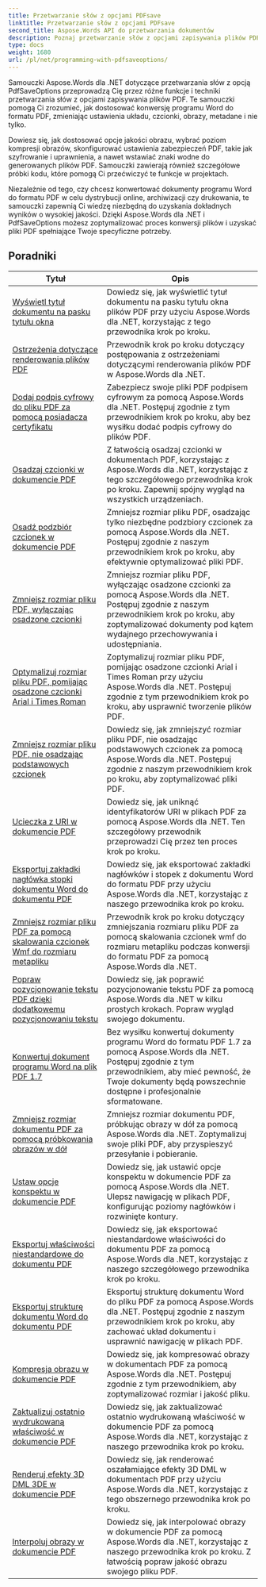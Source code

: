 ```yaml
---
title: Przetwarzanie słów z opcjami PDFsave
linktitle: Przetwarzanie słów z opcjami PDFsave
second_title: Aspose.Words API do przetwarzania dokumentów
description: Poznaj przetwarzanie słów z opcjami zapisywania plików PDF w Aspose.Words dla .NET. Dowiedz się, jak generować dokumenty programu Word do formatu PDF przy użyciu zaawansowanych funkcji, korzystając ze szczegółowych samouczków i przykładowego kodu.
type: docs
weight: 1680
url: /pl/net/programming-with-pdfsaveoptions/
---
```

Samouczki Aspose.Words dla .NET dotyczące przetwarzania słów z opcją PdfSaveOptions przeprowadzą Cię przez różne funkcje i techniki przetwarzania słów z opcjami zapisywania plików PDF. Te samouczki pomogą Ci zrozumieć, jak dostosować konwersję programu Word do formatu PDF, zmieniając ustawienia układu, czcionki, obrazy, metadane i nie tylko.

Dowiesz się, jak dostosować opcje jakości obrazu, wybrać poziom kompresji obrazów, skonfigurować ustawienia zabezpieczeń PDF, takie jak szyfrowanie i uprawnienia, a nawet wstawiać znaki wodne do generowanych plików PDF. Samouczki zawierają również szczegółowe próbki kodu, które pomogą Ci przećwiczyć te funkcje w projektach.

Niezależnie od tego, czy chcesz konwertować dokumenty programu Word do formatu PDF w celu dystrybucji online, archiwizacji czy drukowania, te samouczki zapewnią Ci wiedzę niezbędną do uzyskania dokładnych wyników o wysokiej jakości. Dzięki Aspose.Words dla .NET i PdfSaveOptions możesz zoptymalizować proces konwersji plików i uzyskać pliki PDF spełniające Twoje specyficzne potrzeby.

 ## Poradniki
| Tytuł | Opis |
| --- | --- |
| [Wyświetl tytuł dokumentu na pasku tytułu okna](./display-doc-title-in-window-titlebar/) | Dowiedz się, jak wyświetlić tytuł dokumentu na pasku tytułu okna plików PDF przy użyciu Aspose.Words dla .NET, korzystając z tego przewodnika krok po kroku. |
| [Ostrzeżenia dotyczące renderowania plików PDF](./pdf-render-warnings/) | Przewodnik krok po kroku dotyczący postępowania z ostrzeżeniami dotyczącymi renderowania plików PDF w Aspose.Words dla .NET. |
| [Dodaj podpis cyfrowy do pliku PDF za pomocą posiadacza certyfikatu](./digitally-signed-pdf-using-certificate-holder/) | Zabezpiecz swoje pliki PDF podpisem cyfrowym za pomocą Aspose.Words dla .NET. Postępuj zgodnie z tym przewodnikiem krok po kroku, aby bez wysiłku dodać podpis cyfrowy do plików PDF. |
| [Osadzaj czcionki w dokumencie PDF](./embedded-all-fonts/) | Z łatwością osadzaj czcionki w dokumentach PDF, korzystając z Aspose.Words dla .NET, korzystając z tego szczegółowego przewodnika krok po kroku. Zapewnij spójny wygląd na wszystkich urządzeniach. |
| [Osadź podzbiór czcionek w dokumencie PDF](./embedded-subset-fonts/) | Zmniejsz rozmiar pliku PDF, osadzając tylko niezbędne podzbiory czcionek za pomocą Aspose.Words dla .NET. Postępuj zgodnie z naszym przewodnikiem krok po kroku, aby efektywnie optymalizować pliki PDF. |
| [Zmniejsz rozmiar pliku PDF, wyłączając osadzone czcionki](./disable-embed-windows-fonts/) | Zmniejsz rozmiar pliku PDF, wyłączając osadzone czcionki za pomocą Aspose.Words dla .NET. Postępuj zgodnie z naszym przewodnikiem krok po kroku, aby zoptymalizować dokumenty pod kątem wydajnego przechowywania i udostępniania. |
| [Optymalizuj rozmiar pliku PDF, pomijając osadzone czcionki Arial i Times Roman](./skip-embedded-arial-and-times-roman-fonts/) | Zoptymalizuj rozmiar pliku PDF, pomijając osadzone czcionki Arial i Times Roman przy użyciu Aspose.Words dla .NET. Postępuj zgodnie z tym przewodnikiem krok po kroku, aby usprawnić tworzenie plików PDF. |
| [Zmniejsz rozmiar pliku PDF, nie osadzając podstawowych czcionek](./avoid-embedding-core-fonts/) | Dowiedz się, jak zmniejszyć rozmiar pliku PDF, nie osadzając podstawowych czcionek za pomocą Aspose.Words dla .NET. Postępuj zgodnie z naszym przewodnikiem krok po kroku, aby zoptymalizować pliki PDF. |
| [Ucieczka z URI w dokumencie PDF](./escape-uri/) | Dowiedz się, jak uniknąć identyfikatorów URI w plikach PDF za pomocą Aspose.Words dla .NET. Ten szczegółowy przewodnik przeprowadzi Cię przez ten proces krok po kroku. |
| [Eksportuj zakładki nagłówka stopki dokumentu Word do dokumentu PDF](./export-header-footer-bookmarks/) | Dowiedz się, jak eksportować zakładki nagłówków i stopek z dokumentu Word do formatu PDF przy użyciu Aspose.Words dla .NET, korzystając z naszego przewodnika krok po kroku. |
| [Zmniejsz rozmiar pliku PDF za pomocą skalowania czcionek Wmf do rozmiaru metapliku](./scale-wmf-fonts-to-metafile-size/) | Przewodnik krok po kroku dotyczący zmniejszania rozmiaru pliku PDF za pomocą skalowania czcionek wmf do rozmiaru metapliku podczas konwersji do formatu PDF za pomocą Aspose.Words dla .NET. |
| [Popraw pozycjonowanie tekstu PDF dzięki dodatkowemu pozycjonowaniu tekstu](./additional-text-positioning/) | Dowiedz się, jak poprawić pozycjonowanie tekstu PDF za pomocą Aspose.Words dla .NET w kilku prostych krokach. Popraw wygląd swojego dokumentu. |
| [Konwertuj dokument programu Word na plik PDF 1.7](./conversion-to-pdf-17/) | Bez wysiłku konwertuj dokumenty programu Word do formatu PDF 1.7 za pomocą Aspose.Words dla .NET. Postępuj zgodnie z tym przewodnikiem, aby mieć pewność, że Twoje dokumenty będą powszechnie dostępne i profesjonalnie sformatowane. |
| [Zmniejsz rozmiar dokumentu PDF za pomocą próbkowania obrazów w dół](./downsampling-images/) | Zmniejsz rozmiar dokumentu PDF, próbkując obrazy w dół za pomocą Aspose.Words dla .NET. Zoptymalizuj swoje pliki PDF, aby przyspieszyć przesyłanie i pobieranie. |
| [Ustaw opcje konspektu w dokumencie PDF](./set-outline-options/) | Dowiedz się, jak ustawić opcje konspektu w dokumencie PDF za pomocą Aspose.Words dla .NET. Ulepsz nawigację w plikach PDF, konfigurując poziomy nagłówków i rozwinięte kontury. |
| [Eksportuj właściwości niestandardowe do dokumentu PDF](./custom-properties-export/) | Dowiedz się, jak eksportować niestandardowe właściwości do dokumentu PDF za pomocą Aspose.Words dla .NET, korzystając z naszego szczegółowego przewodnika krok po kroku. |
| [Eksportuj strukturę dokumentu Word do dokumentu PDF](./export-document-structure/) | Eksportuj strukturę dokumentu Word do pliku PDF za pomocą Aspose.Words dla .NET. Postępuj zgodnie z naszym przewodnikiem krok po kroku, aby zachować układ dokumentu i usprawnić nawigację w plikach PDF. |
| [Kompresja obrazu w dokumencie PDF](./image-compression/) | Dowiedz się, jak kompresować obrazy w dokumentach PDF za pomocą Aspose.Words dla .NET. Postępuj zgodnie z tym przewodnikiem, aby zoptymalizować rozmiar i jakość pliku. |
| [Zaktualizuj ostatnio wydrukowaną właściwość w dokumencie PDF](./update-last-printed-property/) | Dowiedz się, jak zaktualizować ostatnio wydrukowaną właściwość w dokumencie PDF za pomocą Aspose.Words dla .NET, korzystając z naszego przewodnika krok po kroku. |
| [Renderuj efekty 3D DML 3DE w dokumencie PDF](./dml-3deffects-rendering/) | Dowiedz się, jak renderować oszałamiające efekty 3D DML w dokumentach PDF przy użyciu Aspose.Words dla .NET, korzystając z tego obszernego przewodnika krok po kroku. |
| [Interpoluj obrazy w dokumencie PDF](./interpolate-images/) | Dowiedz się, jak interpolować obrazy w dokumencie PDF za pomocą Aspose.Words dla .NET, korzystając z naszego przewodnika krok po kroku. Z łatwością popraw jakość obrazu swojego pliku PDF. |